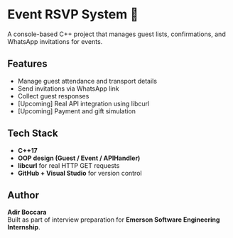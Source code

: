 # Event RSVP System 🎉
A console-based C++ project that manages guest lists, confirmations, and WhatsApp invitations for events.

## Features
- Manage guest attendance and transport details  
- Send invitations via WhatsApp link  
- Collect guest responses  
- [Upcoming] Real API integration using libcurl  
- [Upcoming] Payment and gift simulation  

## Tech Stack
- **C++17**  
- **OOP design (Guest / Event / APIHandler)**  
- **libcurl** for real HTTP GET requests  
- **GitHub + Visual Studio** for version control  

## Author
**Adir Boccara**  
Built as part of interview preparation for **Emerson Software Engineering Internship**.
